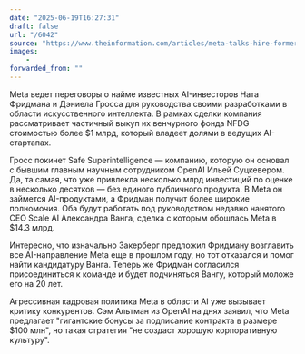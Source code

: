 ```yaml
---
date: "2025-06-19T16:27:31"
draft: false
url: "/6042"
source: "https://www.theinformation.com/articles/meta-talks-hire-former-github-ceo-nat-friedman-daniel-gross-join-ai-efforts?rc=ukjmk2"
images:
    -
forwarded_from: ""
---
```


Meta ведет переговоры о найме известных AI-инвесторов Ната Фридмана и Дэниела Гросса для руководства своими разработками в области искусственного интеллекта. В рамках сделки компания рассматривает частичный выкуп их венчурного фонда NFDG стоимостью более $1 млрд, который владеет долями в ведущих AI-стартапах.

Гросс покинет Safe Superintelligence — компанию, которую он основал с бывшим главным научным сотрудником OpenAI Ильей Суцкевером. Да, та самая, что уже привлекла несколько млрд инвестиций по оценке в несколько десятков — без единого публичного продукта. В Meta он займется AI-продуктами, а Фридман получит более широкие полномочия. Оба будут работать под руководством недавно нанятого CEO Scale AI Александра Ванга, сделка с которым обошлась Meta в $14.3 млрд.

Интересно, что изначально Закерберг предложил Фридману возглавить все AI-направление Meta еще в прошлом году, но тот отказался и помог найти кандидатуру Ванга. Теперь же Фридман согласился присоединиться к команде и будет подчиняться Вангу, который моложе его на 20 лет.

Агрессивная кадровая политика Meta в области AI уже вызывает критику конкурентов. Сэм Альтман из OpenAI на днях заявил, что Meta предлагает "гигантские бонусы за подписание контракта в размере $100 млн", но такая стратегия "не создаст хорошую корпоративную культуру".
